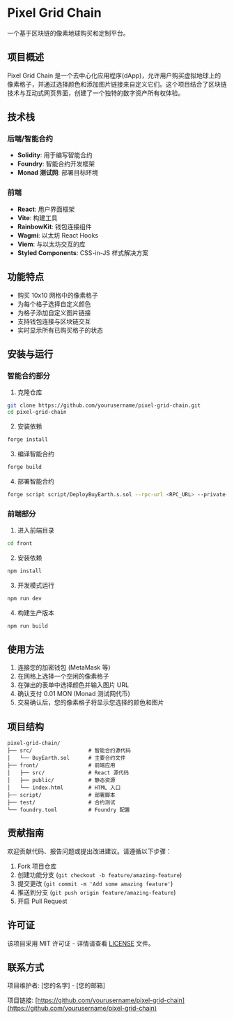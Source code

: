 # Pixel Grid Chain

一个基于区块链的像素地球购买和定制平台。

## 项目概述

Pixel Grid Chain 是一个去中心化应用程序(dApp)，允许用户购买虚拟地球上的像素格子，并通过选择颜色和添加图片链接来自定义它们。这个项目结合了区块链技术与互动式网页界面，创建了一个独特的数字资产所有权体验。

## 技术栈

### 后端/智能合约
- **Solidity**: 用于编写智能合约
- **Foundry**: 智能合约开发框架
- **Monad 测试网**: 部署目标环境

### 前端
- **React**: 用户界面框架
- **Vite**: 构建工具
- **RainbowKit**: 钱包连接组件
- **Wagmi**: 以太坊 React Hooks
- **Viem**: 与以太坊交互的库
- **Styled Components**: CSS-in-JS 样式解决方案

## 功能特点

- 购买 10x10 网格中的像素格子
- 为每个格子选择自定义颜色
- 为格子添加自定义图片链接
- 支持钱包连接与区块链交互
- 实时显示所有已购买格子的状态

## 安装与运行

### 智能合约部分

1. 克隆仓库
```bash
git clone https://github.com/yourusername/pixel-grid-chain.git
cd pixel-grid-chain
```

2. 安装依赖
```bash
forge install
```

3. 编译智能合约
```bash
forge build
```

4. 部署智能合约
```bash
forge script script/DeployBuyEarth.s.sol --rpc-url <RPC_URL> --private-key <PRIVATE_KEY>
```

### 前端部分

1. 进入前端目录
```bash
cd front
```

2. 安装依赖
```bash
npm install
```

3. 开发模式运行
```bash
npm run dev
```

4. 构建生产版本
```bash
npm run build
```

## 使用方法

1. 连接您的加密钱包 (MetaMask 等)
2. 在网格上选择一个空闲的像素格子
3. 在弹出的表单中选择颜色并输入图片 URL
4. 确认支付 0.01 MON (Monad 测试网代币)
5. 交易确认后，您的像素格子将显示您选择的颜色和图片

## 项目结构

```
pixel-grid-chain/
├── src/                  # 智能合约源代码
│   └── BuyEarth.sol      # 主要合约文件
├── front/                # 前端应用
│   ├── src/              # React 源代码
│   ├── public/           # 静态资源
│   └── index.html        # HTML 入口
├── script/               # 部署脚本
├── test/                 # 合约测试
└── foundry.toml          # Foundry 配置
```

## 贡献指南

欢迎贡献代码、报告问题或提出改进建议。请遵循以下步骤：

1. Fork 项目仓库
2. 创建功能分支 (`git checkout -b feature/amazing-feature`)
3. 提交更改 (`git commit -m 'Add some amazing feature'`)
4. 推送到分支 (`git push origin feature/amazing-feature`)
5. 开启 Pull Request

## 许可证

该项目采用 MIT 许可证 - 详情请查看 [LICENSE](LICENSE) 文件。

## 联系方式

项目维护者: [您的名字] - [您的邮箱]

项目链接: [https://github.com/yourusername/pixel-grid-chain](https://github.com/yourusername/pixel-grid-chain) 